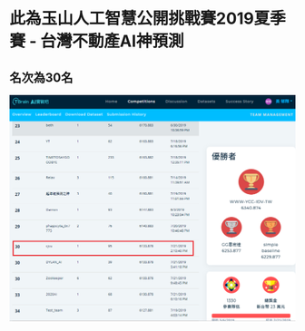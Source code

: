 # 此為玉山人工智慧公開挑戰賽2019夏季賽 - 台灣不動產AI神預測
## 名次為30名
![image](https://github.com/2xjialjl/tbrain/blob/master/image/1.png)
